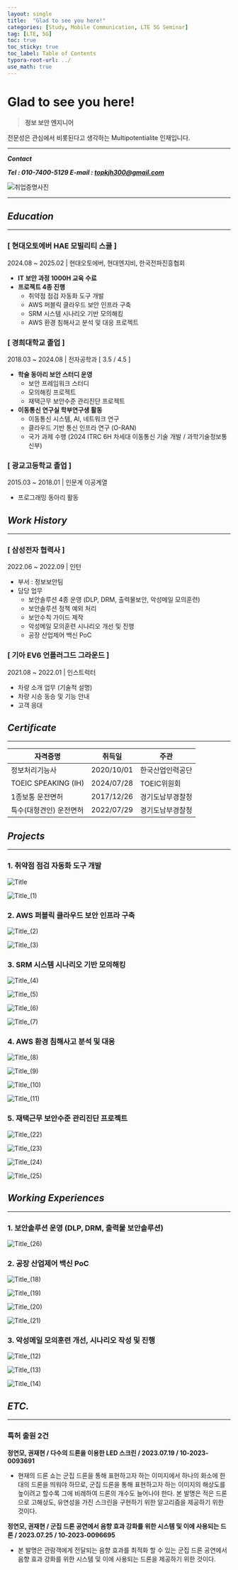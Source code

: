 ```yaml
---
layout: single
title:  "Glad to see you here!"
categories: [Study, Mobile Communication, LTE 5G Seminar]
tag: [LTE, 5G]
toc: true
toc_sticky: true
toc_label: Table of Contents
typora-root-url: ../
use_math: true
---
```

 
# Glad to see you here!

> **정보 보안 엔지니어**

전문성은 관심에서 비롯된다고 생각하는 Multipotentialite 인재입니다.
> 

---

***Contact***

***Tel : 010-7400-5129
E-mail : topkjh300@gmail.com***

![취업증명사진](/images/2025-03-03-About_me/취업증명사진.jpg)

---

## *Education*

---

### [ 현대오토에버 HAE 모빌리티 스쿨 ]

2024.08 ~ 2025.02  |  현대오토에버, 현대엔지비, 한국전파진흥협회

- **IT 보안 과정 1000H 교육 수료**
- **프로젝트 4종 진행**
    - 취약점 점검 자동화 도구 개발
    - AWS 퍼블릭 클라우드 보안 인프라 구축
    - SRM 시스템 시나리오 기반 모의해킹
    - AWS 환경 침해사고 분석 및 대응 프로젝트

### [ 경희대학교 졸업 ]

2018.03 ~ 2024.08  |  전자공학과 [ 3.5  / 4.5 ] 

- **학술 동아리 보안 스터디 운영**
    - 보안 프레임워크 스터디
    - 모의해킹 프로젝트
    - 재택근무 보안수준 관리진단 프로젝트
- **이동통신 연구실 학부연구생 활동**
    - 이동통신 시스템, AI, 네트워크 연구
    - 클라우드 기반 통신 인프라 연구 (O-RAN)
    - 국가 과제 수행 (2024 ITRC 6H 차세대 이동통신 기술 개발 / 과학기술정보통신부)

### **[ 광교고등학교 졸업 ]**

2015.03 ~ 2018.01  |  인문계 이공계열

- 프로그래밍 동아리 활동

## *Work History*

---

### [ 삼성전자 협력사 ]

2022.06 ~ 2022.09  |  인턴

- 부서 : 정보보안팀
- 담당 업무
    - 보안솔루션 4종 운영 (DLP, DRM, 출력물보안, 악성메일 모의훈련)
    - 보안솔루션 정책 예외 처리
    - 보안수칙 가이드 제작
    - 악성메일 모의훈련 시나리오 개선 및 진행
    - 공장 산업제어 백신 PoC

### [ 기아 EV6 언플러그드 그라운드 ]

2021.08 ~ 2022.01  |  인스트럭터

- 차량 소개 업무 (기술적 설명)
- 차량 시승 동승 및 기능 안내
- 고객 응대

## *Certificate*

---

| **자격증명** | **취득일** | **주관** |
| --- | --- | --- |
| 정보처리기능사 | 2020/10/01 | 한국산업인력공단 |
| TOEIC SPEAKING (IH) | 2024/07/28 | TOEIC위원회 |
| 1종보통 운전면허 | 2017/12/26 | 경기도남부경찰청 |
| 특수(대형견인) 운전면허 | 2022/07/29 | 경기도남부경찰청 |

## *Projects*

---

### 1. 취약점 점검 자동화 도구 개발

![Title](/images/2025-03-03-About_me/Title.png)

![Title_(1)](/images/2025-03-03-About_me/Title_(1).png)

### 2. AWS 퍼블릭 클라우드 보안 인프라 구축

![Title_(2)](/images/2025-03-03-About_me/Title_(2).png)

![Title_(3)](/images/2025-03-03-About_me/Title_(3).png)

### 3. SRM 시스템 시나리오 기반 모의해킹

![Title_(4)](/images/2025-03-03-About_me/Title_(4).png)

![Title_(5)](/images/2025-03-03-About_me/Title_(5).png)

![Title_(6)](/images/2025-03-03-About_me/Title_(6).png)

![Title_(7)](/images/2025-03-03-About_me/Title_(7).png)

### 4. AWS 환경 침해사고 분석 및 대응

![Title_(8)](/images/2025-03-03-About_me/Title_(8).png)

![Title_(9)](/images/2025-03-03-About_me/Title_(9).png)

![Title_(10)](/images/2025-03-03-About_me/Title_(10).png)

![Title_(11)](/images/2025-03-03-About_me/Title_(11).png)

### 5. 재택근무 보안수준 관리진단 프로젝트

![Title_(22)](/images/2025-03-03-About_me/Title_(22).png)

![Title_(23)](/images/2025-03-03-About_me/Title_(23).png)

![Title_(24)](/images/2025-03-03-About_me/Title_(24).png)

![Title_(25)](/images/2025-03-03-About_me/Title_(25).png)

## *Working Experiences*

---

### 1. 보안솔루션 운영 (DLP, DRM, 출력물 보안솔루션)

![Title_(26)](/images/2025-03-03-About_me/Title_(26).png)

### 2. 공장 산업제어 백신 PoC

![Title_(18)](/images/2025-03-03-About_me/Title_(18).png)

![Title_(19)](/images/2025-03-03-About_me/Title_(19).png)

![Title_(20)](/images/2025-03-03-About_me/Title_(20).png)

![Title_(21)](/images/2025-03-03-About_me/Title_(21).png)

### 3. 악성메일 모의훈련 개선, 시나리오 작성 및 진행

![Title_(12)](/images/2025-03-03-About_me/Title_(12).png)

![Title_(13)](/images/2025-03-03-About_me/Title_(13).png)

![Title_(14)](/images/2025-03-03-About_me/Title_(14).png)

## *ETC.*

---

### 특허 출원 2건

**정연모, 권재현 / 다수의 드론을 이용한 LED 스크린 / 2023.07.19 / 10-2023-0093691**

- 현재의 드론 쇼는 군집 드론을 통해 표현하고자 하는 이미지에서 하나의 화소에 한 대의 드론을 띄워야 하므로, 군집 드론을 통해 표현하고자 하는 이미지의 해상도를 높이려고 할수록 그에 비례하여 드론의 개수도 늘어나야 한다. 본 발명은 적은 드론으로 고해상도, 유연성을 가진 스크린을 구현하기 위한 알고리즘을 제공하기 위한 것이다.

**정연모, 권재현 / 군집 드론 공연에서 음향 효과 강화를 위한 시스템 및 이에 사용되는 드론 / 2023.07.25 / 10-2023-0096695**

- 본 발명은 관람객에게 전달되는 음향 효과를 최적화 할 수 있는 군집 드론 공연에서 음향 효과 강화를 위한 시스템 및 이에 사용되는 드론을 제공하기 위한 것이다.

